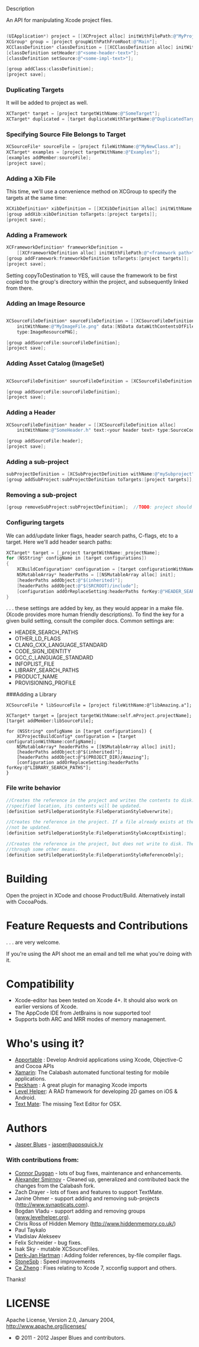  Description

An API for manipulating Xcode project files. 


```objective-c

(UIApplication*) project = [[XCProject alloc] initWithFilePath:@"MyProject.xcodeproj"];
XCGroup* group = [project groupWithPathFromRoot:@"Main"];
XCClassDefinition* classDefinition = [[XCClassDefinition alloc] initWithName:@"MyNewClass"];
[classDefinition setHeader:@"<some-header-text>"];
[classDefinition setSource:@"<some-impl-text>"];

[group addClass:classDefinition];
[project save];
```

### Duplicating Targets

It will be added to project as well.

```objective-c
XCTarget* target = [project targetWithName:@"SomeTarget"];
XCTarget* duplicated = [target duplicateWithTargetName:@"DuplicatedTarget" productName:@"NewProduct"];
```


### Specifying Source File Belongs to Target

```objective-c
XCSourceFile* sourceFile = [project fileWithName:@"MyNewClass.m"];
XCTarget* examples = [project targetWithName:@"Examples"];
[examples addMember:sourceFile];
[project save];
```


### Adding a Xib File

This time, we'll use a convenience method on XCGroup to specify the targets at the same time:

```objective-c
XCXibDefinition* xibDefinition = [[XCXibDefinition alloc] initWithName:@"MyXibFile" content:@"<xibXml>"];
[group addXib:xibDefinition toTargets:[project targets]];
[project save];
```


### Adding a Framework

```objective-c
XCFrameworkDefinition* frameworkDefinition =
    [[XCFrameworkDefinition alloc] initWithFilePath:@"<framework path>" copyToDestination:NO];
[group addFramework:frameworkDefinition toTargets:[project targets]];
[project save];
```
Setting copyToDestination to YES, will cause the framework to be first copied to the group's directory within the
project, and subsequently linked from there. 

### Adding an Image Resource

```objective-c

XCSourceFileDefinition* sourceFileDefinition = [[XCSourceFileDefinition alloc]
    initWithName:@"MyImageFile.png" data:[NSData dataWithContentsOfFile:<your image file name>]
    type:ImageResourcePNG];

[group addSourceFile:sourceFileDefinition];
[project save];
```

### Adding Asset Catalog (ImageSet)

```objective-c

XCSourceFileDefinition* sourceFileDefinition = [XCSourceFileDefinition sourceDefinitionWithAssetCatalogName:<path to asset catalog>];

[group addSourceFile:sourceFileDefinition];
[project save];
```

### Adding a Header

```objective-c
XCSourceFileDefinition* header = [[XCSourceFileDefinition alloc]
    initWithName:@"SomeHeader.h" text:<your header text> type:SourceCodeHeader];

[group addSourceFile:header];
[project save];
```

### Adding a sub-project

```objective-c
subProjectDefinition = [XCSubProjectDefinition withName:@"mySubproject" projPath=@"/Path/To/Subproject" type:XcodeProject];
[group addSubProject:subProjectDefinition toTargets:[project targets]];
```

### Removing a sub-project
```objective-c
[group removeSubProject:subProjectDefinition];  //TODO: project should be able to remove itself from parent.
```

### Configuring targets

We can add/update linker flags, header search paths, C-flags, etc to a target.  Here we'll add header search paths: 

```objective-c
XCTarget* target = [_project targetWithName:_projectName];
for (NSString* configName in [target configurations])
{
    XCBuildConfiguration* configuration = [target configurationWithName:configName];
    NSMutableArray* headerPaths = [[NSMutableArray alloc] init];
    [headerPaths addObject:@"$(inherited)"];
    [headerPaths addObject:@"$(SRCROOT)/include"];        
    [configuration addOrReplaceSetting:headerPaths forKey:@"HEADER_SEARCH_PATHS"];
}
```

. . . these settings are added by key, as they would appear in a make file. (Xcode provides more human friendly descriptions). To find the key for a given build setting, consult the compiler docs. Common settings are: 

* HEADER_SEARCH_PATHS
* OTHER_LD_FLAGS
* CLANG_CXX_LANGUAGE_STANDARD
* CODE_SIGN_IDENTITY
* GCC_C_LANGUAGE_STANDARD
* INFOPLIST_FILE 
* LIBRARY_SEARCH_PATHS
* PRODUCT_NAME
* PROVISIONING_PROFILE

###Adding a Library

```objc
XCSourceFile * libSourceFile = [project fileWithName:@"libAmazing.a"];

XCTarget* target = [project targetWithName:self.mProject.projectName];
[target addMember:libSourceFile];

for (NSString* configName in [target configurations]) {
    XCProjectBuildConfig* configuration = [target configurationWithName:configName];
    NSMutableArray* headerPaths = [[NSMutableArray alloc] init];
    [headerPaths addObject:@"$(inherited)"];
    [headerPaths addObject:@"$(PROJECT_DIR)/Amazing"];
    [configuration addOrReplaceSetting:headerPaths forKey:@"LIBRARY_SEARCH_PATHS"];
}
```

### File write behavior

```objective-c
//Creates the reference in the project and writes the contents to disk. If a file already exists at the 
//specified location, its contents will be updated.
[definition setFileOperationStyle:FileOperationStyleOverwrite]; 
```

```objective-c
//Creates the reference in the project. If a file already exists at the specified location, the contents will 
//not be updated.
[definition setFileOperationStyle:FileOperationStyleAcceptExisting]; 
```

    
```objective-c
//Creates the reference in the project, but does not write to disk. The filesystem is expected to be updated 
//through some other means.
[definition setFileOperationStyle:FileOperationStyleReferenceOnly]; 
```


# Building 

Open the project in XCode and choose Product/Build. Alternatively install with CocoaPods. 

# Feature Requests and Contributions

. . . are very welcome. 

If you're using the API shoot me an email and tell me what you're doing with it. 

# Compatibility 

* Xcode-editor has been tested on Xcode 4+. It should also work on earlier versions of Xcode. 
* The AppCode IDE from JetBrains is now supported too! 
* Supports both ARC and MRR modes of memory management.

# Who's using it? 

* <a href="http://www.apportable.com">Apportable</a> : Develop Android applications using Xcode, Objective-C and Cocoa APIs
* <a href="https://github.com/calabash/calabash-ios">Xamarin</a>: The Calabash automated functional testing for mobile applications. 
* <a href="https://github.com/markohlebar/Peckham">Peckham</a> : A great plugin for managing Xcode imports
* <a href="http://www.levelhelper.org">Level Helper</a>: A RAD framework for developing 2D games on iOS & Android. 
* <a href="http://macromates.com/">Text Mate</a>: The missing Text Editor for OSX.



# Authors

* <a href="http://ph.linkedin.com/pub/jasper-blues/8/163/778">Jasper Blues</a> - <a href="mailto:jasper@appsquick.ly?Subject=xcode-editor">jasper@appsquick.ly</a>
         
### With contributions from: 

* <a href="https://github.com/cncool">Connor Duggan</a> - lots of bug fixes, maintenance and enhancements. 
* <a href="https://github.com/smirn0v">Alexander Smirnov</a> - Cleaned up, generalized and contributed back the changes from the Calabash fork. 
* Zach Drayer - lots of fixes and features to support TextMate. 
* Janine Ohmer - support adding and removing sub-projects (http://www.synapticats.com).
* Bogdan Vladu - support adding and removing groups (www.levelhelper.org).
* Chris Ross of Hidden Memory (http://www.hiddenmemory.co.uk/)
* Paul Taykalo
* Vladislav Alekseev 
* Felix Schneider - bug fixes. 
* Isak Sky - mutable XCSourceFiles. 
* <a href="https://github.com/hartman">Derk-Jan Hartman</a> : Adding folder references, by-file compiler flags. 
* <a href="https://github.com/StoneSpb">StoneSpb</a> : Speed improvements
* <a href="https://github.com/cezheng">Ce Zheng</a> : Fixes relating to Xcode 7, xcconfig support and others. 

Thanks! 

# LICENSE

Apache License, Version 2.0, January 2004, http://www.apache.org/licenses/

* © 2011 - 2012 Jasper Blues and contributors.




